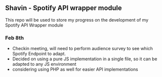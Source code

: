 ## Shavin - Spotify API wrapper module
This repo will be used to store my progress on the development of my Spotify API Wrapper module

### Feb 8th
- Checkin meeting, will need to perform audience survey to see which Spotify Endpoint to adapt. 
- Decided on using a pure JS implementation in a single file, so it can be adapted to any JS environment
- considering using PHP as well for easier API implementations
